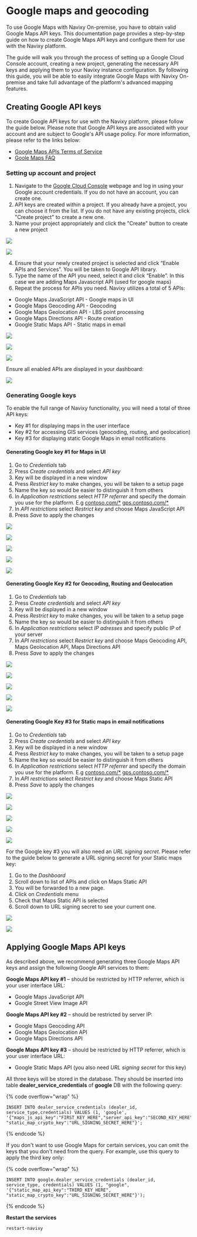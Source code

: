 # Google maps and geocoding

To use Google Maps with Navixy On-premise, you have to obtain valid Google Maps API keys. This documentation page provides a step-by-step guide on how to create Google Maps API keys and configure them for use with the Navixy platform.

The guide will walk you through the process of setting up a Google Cloud Console account, creating a new project, generating the necessary API keys and applying them to your Navixy instance configuration. By following this guide, you will be able to easily integrate Google Maps with Navixy On-premise and take full advantage of the platform's advanced mapping features.

## Creating Google API keys

To create Google API keys for use with the Navixy platform, please follow the guide below. Please note that Google API keys are associated with your account and are subject to Google's API usage policy. For more information, please refer to the links below:

* [Google Maps APIs Terms of Service](https://developers.google.com/maps/terms)
* [Goole Maps FAQ](https://developers.google.com/maps/faq)

### Setting up account and project

1. Navigate to the [Google Cloud Console](https://console.cloud.google.com/projectselector2/apis/dashboard?supportedpurview=project) webpage and log in using your Google account credentials. If you do not have an account, you can create one.
2. API keys are created within a project. If you already have a project, you can choose it from the list. If you do not have any existing projects, click "Create project" to create a new one.
3. Name your project appropriately and click the "Create" button to create a new project

![](../../../../on-premise/on-premise/configuration/maps-and-gis/attachments/image-20230810-132227.png)

![](../../../../on-premise/on-premise/configuration/maps-and-gis/attachments/image-20230810-132250.png)

4. Ensure that your newly created project is selected and click “Enable APIs and Services”. You will be taken to Google API library.
5. Type the name of the API you need, select it and click “Enable”. In this case we are adding Maps Javascript API (used for google maps)
6. Repeat the process for APIs you need. Navixy utilizes a total of 5 APIs:

* Google Maps JavaScript API - Google maps in UI
* Google Maps Geocoding API - Geocoding
* Google Maps Geolocation API - LBS point processing
* Google Maps Directions API - Route creation
* Google Static Maps API - Static maps in email

![](../../../../on-premise/on-premise/configuration/maps-and-gis/attachments/image-20230810-132312.png)

![](../../../../on-premise/on-premise/configuration/maps-and-gis/attachments/image-20230810-132330.png)

![](../../../../on-premise/on-premise/configuration/maps-and-gis/attachments/image-20230810-132338.png)

Ensure all enabled APIs are displayed in your dashboard:

![](../../../../on-premise/on-premise/configuration/maps-and-gis/attachments/image-20230810-132352.png)

### Generating Google keys

To enable the full range of Navixy functionality, you will need a total of three API keys:

* Key #1 for displaying maps in the user interface
* Key #2 for accessing GIS services (geocoding, routing, and geolocation)
* Key #3 for displaying static Google Maps in email notifications

#### Generating Google key #1 for Maps in UI

1. Go to _Credentials_ tab
2. Press _Create credentials_ and select _API key_
3. Key will be displayed in a new window
4. Press _Restrict key_ to make changes, you will be taken to a setup page
5. Name the key so would be easier to distinguish it from others
6. In _Application restrictions_ select _HTTP referrer_ and specify the domain you use for the platform. E.g [contoso.com/\*](http://contoso.com/*) [gps.contoso.com/\*](http://gps.contoso.com/*)
7. In _API restrictions_ select _Restrict key_ and choose Maps JavaScript API
8. Press _Save_ to apply the changes

![](../../../../on-premise/on-premise/configuration/maps-and-gis/attachments/image-20230810-132440.png)

![](../../../../on-premise/on-premise/configuration/maps-and-gis/attachments/image-20230810-132450.png)

![](../../../../on-premise/on-premise/configuration/maps-and-gis/attachments/image-20230810-132458.png)

![](../../../../on-premise/on-premise/configuration/maps-and-gis/attachments/image-20230810-132505.png)

![](../../../../on-premise/on-premise/configuration/maps-and-gis/attachments/image-20230810-132513.png)

#### Generating Google Key #2 for Geocoding, Routing and Geolocation

1. Go to _Credentials_ tab
2. Press _Create credentials_ and select _API key_
3. Key will be displayed in a new window
4. Press _Restrict key_ to make changes, you will be taken to a setup page
5. Name the key so would be easier to distinguish it from others
6. In _Application restrictions_ select _IP adresses_ and specify public IP of your server
7. In _API restrictions_ select _Restrict key_ and choose Maps Geocoding API, Maps Geolocation API, Maps Directions API
8. Press _Save_ to apply the changes

![](../../../../on-premise/on-premise/configuration/maps-and-gis/attachments/image-20230810-132553.png)

![](../../../../on-premise/on-premise/configuration/maps-and-gis/attachments/image-20230810-132557.png)

![](../../../../on-premise/on-premise/configuration/maps-and-gis/attachments/image-20230810-132602.png)

![](../../../../on-premise/on-premise/configuration/maps-and-gis/attachments/image-20230810-132607.png)

![](../../../../on-premise/on-premise/configuration/maps-and-gis/attachments/image-20230810-132612.png)

#### **Generating Google Key #3 for Static maps in email notifications**

1. Go to _Credentials_ tab
2. Press _Create credentials_ and select _API key_
3. Key will be displayed in a new window
4. Press _Restrict key_ to make changes, you will be taken to a setup page
5. Name the key so would be easier to distinguish it from others
6. In _Application restrictions_ select _HTTP referrer_ and specify the domain you use for the platform. E.g [contoso.com/\*](http://contoso.com/*) [gps.contoso.com/\*](http://gps.contoso.com/*)
7. In _API restrictions_ select _Restrict key_ and choose Maps Static API
8. Press _Save_ to apply the changes

![](../../../../on-premise/on-premise/configuration/maps-and-gis/attachments/image-20230810-132642.png)

![](../../../../on-premise/on-premise/configuration/maps-and-gis/attachments/image-20230810-132652.png)

![](../../../../on-premise/on-premise/configuration/maps-and-gis/attachments/image-20230810-132657.png)

![](../../../../on-premise/on-premise/configuration/maps-and-gis/attachments/image-20230810-132704.png)

![](../../../../on-premise/on-premise/configuration/maps-and-gis/attachments/image-20230810-132709.png)

For the Google key #3 you will also need an _URL signing secret_. Please refer to the guide below to generate a URL signing secret for your Static maps key:

1. Go to the _Dashboard_
2. Scroll down to list of APIs and click on Maps Static API
3. You will be forwarded to a new page.
4. Click on _Credentials_ menu
5. Check that Maps Static API is selected
6. Scroll down to URL signing secret to see your current one.

![](../../../../on-premise/on-premise/configuration/maps-and-gis/attachments/image-20230810-132741.png)

![](../../../../on-premise/on-premise/configuration/maps-and-gis/attachments/image-20230810-132749.png)

## Applying Google Maps API keys

As described above, we recommend generating three Google Maps API keys and assign the following Google API services to them:

**Google Maps API key #1** – should be restricted by HTTP referrer, which is your user interface URL:

* Google Maps JavaScript API
* Google Street View Image API

**Google Maps API key #2** – should be restricted by server IP:

* Google Maps Geocoding API
* Google Maps Geolocation API
* Google Maps Directions API

**Google Maps API key #3** – should be restricted by HTTP referrer, which is your user interface URL:

* Google Static Maps API (you also need _URL signing secret_ for this key)

All three keys will be stored in the database. They should be inserted into table **dealer\_service\_credentials** of **google** DB with the following query:

{% code overflow="wrap" %}
```
INSERT INTO dealer_service_credentials (dealer_id, service_type,credentials) VALUES (1, 'google', '{"maps_js_api_key":"FIRST_KEY_HERE","server_api_key":"SECOND_KEY_HERE","static_map_api_key":"THIRD_KEY_HERE", "static_map_crypto_key":"URL_SIGNING_SECRET_HERE"}';
```
{% endcode %}

If you don't want to use Google Maps for certain services, you can omit the keys that you don't need from the query. For example, use this query to apply the third key only:

{% code overflow="wrap" %}
```
INSERT INTO google.dealer_service_credentials (dealer_id, service_type, credentials) VALUES (1, "google", '{"static_map_api_key":"THIRD_KEY_HERE", "static_map_crypto_key":"URL_SIGNING_SECRET_HERE"}');
```
{% endcode %}

**Restart the services**

`restart-navixy`
